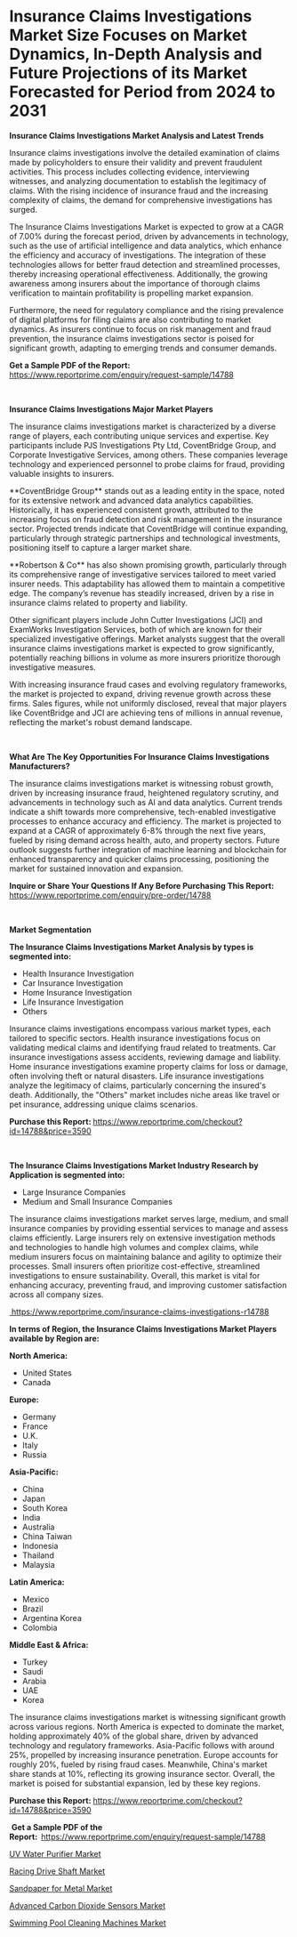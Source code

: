 <p><h1>Insurance Claims Investigations Market Size Focuses on Market Dynamics, In-Depth Analysis and Future Projections of its Market Forecasted for Period from 2024 to 2031</h1></p><p><strong>Insurance Claims Investigations Market Analysis and Latest Trends</strong></p>
<p><p>Insurance claims investigations involve the detailed examination of claims made by policyholders to ensure their validity and prevent fraudulent activities. This process includes collecting evidence, interviewing witnesses, and analyzing documentation to establish the legitimacy of claims. With the rising incidence of insurance fraud and the increasing complexity of claims, the demand for comprehensive investigations has surged. </p><p>The Insurance Claims Investigations Market is expected to grow at a CAGR of 7.00% during the forecast period, driven by advancements in technology, such as the use of artificial intelligence and data analytics, which enhance the efficiency and accuracy of investigations. The integration of these technologies allows for better fraud detection and streamlined processes, thereby increasing operational effectiveness. Additionally, the growing awareness among insurers about the importance of thorough claims verification to maintain profitability is propelling market expansion. </p><p>Furthermore, the need for regulatory compliance and the rising prevalence of digital platforms for filing claims are also contributing to market dynamics. As insurers continue to focus on risk management and fraud prevention, the insurance claims investigations sector is poised for significant growth, adapting to emerging trends and consumer demands.</p></p>
<p><strong>Get a Sample PDF of the Report:&nbsp;</strong> <a href="https://www.reportprime.com/enquiry/request-sample/14788?utm_campaign=1674&utm_medium=2&utm_source=Github&utm_content=ia&utm_term=29112024&utm_id=insurance-claims-investigations">https://www.reportprime.com/enquiry/request-sample/14788</a></p>
<p>&nbsp;</p>
<p><strong>Insurance Claims Investigations Major Market Players</strong></p>
<p><p>The insurance claims investigations market is characterized by a diverse range of players, each contributing unique services and expertise. Key participants include PJS Investigations Pty Ltd, CoventBridge Group, and Corporate Investigative Services, among others. These companies leverage technology and experienced personnel to probe claims for fraud, providing valuable insights to insurers.</p><p>**CoventBridge Group** stands out as a leading entity in the space, noted for its extensive network and advanced data analytics capabilities. Historically, it has experienced consistent growth, attributed to the increasing focus on fraud detection and risk management in the insurance sector. Projected trends indicate that CoventBridge will continue expanding, particularly through strategic partnerships and technological investments, positioning itself to capture a larger market share.</p><p>**Robertson & Co** has also shown promising growth, particularly through its comprehensive range of investigative services tailored to meet varied insurer needs. This adaptability has allowed them to maintain a competitive edge. The company’s revenue has steadily increased, driven by a rise in insurance claims related to property and liability.</p><p>Other significant players include John Cutter Investigations (JCI) and ExamWorks Investigation Services, both of which are known for their specialized investigative offerings. Market analysts suggest that the overall insurance claims investigations market is expected to grow significantly, potentially reaching billions in volume as more insurers prioritize thorough investigative measures. </p><p>With increasing insurance fraud cases and evolving regulatory frameworks, the market is projected to expand, driving revenue growth across these firms. Sales figures, while not uniformly disclosed, reveal that major players like CoventBridge and JCI are achieving tens of millions in annual revenue, reflecting the market's robust demand landscape.</p></p>
<p>&nbsp;</p>
<p><strong>What Are The Key Opportunities For Insurance Claims Investigations Manufacturers?</strong></p>
<p><p>The insurance claims investigations market is witnessing robust growth, driven by increasing insurance fraud, heightened regulatory scrutiny, and advancements in technology such as AI and data analytics. Current trends indicate a shift towards more comprehensive, tech-enabled investigative processes to enhance accuracy and efficiency. The market is projected to expand at a CAGR of approximately 6-8% through the next five years, fueled by rising demand across health, auto, and property sectors. Future outlook suggests further integration of machine learning and blockchain for enhanced transparency and quicker claims processing, positioning the market for sustained innovation and expansion.</p></p>
<p><strong>Inquire or Share Your Questions If Any Before Purchasing This Report:</strong> <a href="https://www.reportprime.com/enquiry/pre-order/14788?utm_campaign=1674&utm_medium=2&utm_source=Github&utm_content=ia&utm_term=29112024&utm_id=insurance-claims-investigations">https://www.reportprime.com/enquiry/pre-order/14788</a></p>
<p>&nbsp;</p>
<p><strong>Market Segmentation</strong></p>
<p><strong>The Insurance Claims Investigations Market Analysis by types is segmented into:</strong></p>
<p><ul><li>Health Insurance Investigation</li><li>Car Insurance Investigation</li><li>Home Insurance Investigation</li><li>Life Insurance Investigation</li><li>Others</li></ul></p>
<p><p>Insurance claims investigations encompass various market types, each tailored to specific sectors. Health insurance investigations focus on validating medical claims and identifying fraud related to treatments. Car insurance investigations assess accidents, reviewing damage and liability. Home insurance investigations examine property claims for loss or damage, often involving theft or natural disasters. Life insurance investigations analyze the legitimacy of claims, particularly concerning the insured's death. Additionally, the "Others" market includes niche areas like travel or pet insurance, addressing unique claims scenarios.</p></p>
<p><strong>Purchase this Report:&nbsp;</strong><a href="https://www.reportprime.com/checkout?id=14788&price=3590&utm_campaign=1674&utm_medium=2&utm_source=Github&utm_content=ia&utm_term=29112024&utm_id=insurance-claims-investigations">https://www.reportprime.com/checkout?id=14788&price=3590</a></p>
<p>&nbsp;</p>
<p><strong>The Insurance Claims Investigations Market Industry Research by Application is segmented into:</strong></p>
<p><ul><li>Large Insurance Companies</li><li>Medium and Small Insurance Companies</li></ul></p>
<p><p>The insurance claims investigations market serves large, medium, and small insurance companies by providing essential services to manage and assess claims efficiently. Large insurers rely on extensive investigation methods and technologies to handle high volumes and complex claims, while medium insurers focus on maintaining balance and agility to optimize their processes. Small insurers often prioritize cost-effective, streamlined investigations to ensure sustainability. Overall, this market is vital for enhancing accuracy, preventing fraud, and improving customer satisfaction across all company sizes.</p></p>
<p><a href="https://www.reportprime.com/insurance-claims-investigations-r14788?utm_campaign=1674&utm_medium=2&utm_source=Github&utm_content=ia&utm_term=29112024&utm_id=insurance-claims-investigations">&nbsp;https://www.reportprime.com/insurance-claims-investigations-r14788</a></p>
<p><strong>In terms of Region, the Insurance Claims Investigations Market Players available by Region are:</strong></p>
<p>
    <p> <strong> North America: </strong>
        <ul>
            <li>United States</li>
            <li>Canada</li>
        </ul>
        </p> 
    <p> <strong> Europe: </strong>
        <ul>
            <li>Germany</li>
            <li>France</li>
            <li>U.K.</li>
            <li>Italy</li>
            <li>Russia</li>
        </ul>
        </p> 
    <p> <strong> Asia-Pacific: </strong>
        <ul>
            <li>China</li>
            <li>Japan</li>
            <li>South Korea</li>
            <li>India</li>
            <li>Australia</li>
            <li>China Taiwan</li>
            <li>Indonesia</li>
            <li>Thailand</li>
            <li>Malaysia</li>
        </ul>
        </p> 
    <p> <strong> Latin America: </strong>
        <ul>
            <li>Mexico</li>
            <li>Brazil</li>
            <li>Argentina Korea</li>
            <li>Colombia</li>
        </ul>
        </p> 
    <p> <strong> Middle East & Africa: </strong>
        <ul>
            <li>Turkey</li>
            <li>Saudi</li>
            <li>Arabia</li>
            <li>UAE</li>
            <li>Korea</li>
        </ul>
    </p>
    </p>
<p><p>The insurance claims investigations market is witnessing significant growth across various regions. North America is expected to dominate the market, holding approximately 40% of the global share, driven by advanced technology and regulatory frameworks. Asia-Pacific follows with around 25%, propelled by increasing insurance penetration. Europe accounts for roughly 20%, fueled by rising fraud cases. Meanwhile, China's market share stands at 10%, reflecting its growing insurance sector. Overall, the market is poised for substantial expansion, led by these key regions.</p></p>
<p><strong>Purchase this Report: </strong><a href="https://www.reportprime.com/checkout?id=14788&price=3590&utm_campaign=1674&utm_medium=2&utm_source=Github&utm_content=ia&utm_term=29112024&utm_id=insurance-claims-investigations">https://www.reportprime.com/checkout?id=14788&price=3590</a></p>
<p>&nbsp;<strong>Get a Sample PDF of the Report:&nbsp;&nbsp;</strong><a href="https://www.reportprime.com/enquiry/request-sample/14788?utm_campaign=1674&utm_medium=2&utm_source=Github&utm_content=ia&utm_term=29112024&utm_id=insurance-claims-investigations">https://www.reportprime.com/enquiry/request-sample/14788</a></p>
<p><strong></strong></p>
<p><p><a href="https://www.linkedin.com/pulse/uv-water-purifier-market-segmentation-applications-types-growth-gblxe?utm_campaign=1674&utm_medium=2&utm_source=Github&utm_content=ia&utm_term=29112024&utm_id=insurance-claims-investigations">UV Water Purifier Market</a></p><p><a href="https://issuu.com/reportprime-2/docs/racing-drive-shaft-market-size-2030.pptx?utm_campaign=1674&utm_medium=2&utm_source=Github&utm_content=ia&utm_term=29112024&utm_id=insurance-claims-investigations">Racing Drive Shaft Market</a></p><p><a href="https://issuu.com/reportprime-2/docs/sandpaper-for-metal-market-size-2030.pptx?utm_campaign=1674&utm_medium=2&utm_source=Github&utm_content=ia&utm_term=29112024&utm_id=insurance-claims-investigations">Sandpaper for Metal Market</a></p><p><a href="https://www.linkedin.com/pulse/advanced-carbon-dioxide-sensors-market-evolution-future-outlook-sqnrf?utm_campaign=1674&utm_medium=2&utm_source=Github&utm_content=ia&utm_term=29112024&utm_id=insurance-claims-investigations">Advanced Carbon Dioxide Sensors Market</a></p><p><a href="https://www.linkedin.com/pulse/swimming-pool-cleaning-machines-market-share-analysis-growth-ojeve?utm_campaign=1674&utm_medium=2&utm_source=Github&utm_content=ia&utm_term=29112024&utm_id=insurance-claims-investigations">Swimming Pool Cleaning Machines Market</a></p></p>